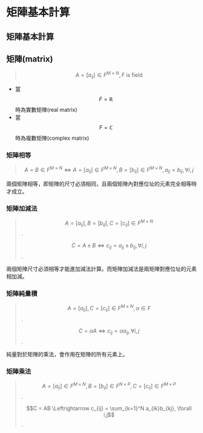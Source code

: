 # 矩陣基本計算

## 矩陣基本計算

## 矩陣\(matrix\)

> $$A=[a_{ij}]\in F^{M \times N}, F \text{ is field}$$

* 當$$F = \mathbb{R}$$時為實數矩陣\(real matrix\)
* 當$$F=\mathbb{C}$$時為複數矩陣\(complex matrix\)

### 矩陣相等

> $$A=B\in F^{M\times N} \Leftrightarrow A=[a_{ij}]\in F^{M \times N}, B=[b_{ij}]\in F^{M \times N}, a_{ij} = b_{ij}, \forall i, j$$

兩個矩陣相等，即矩陣的尺寸必須相同，且兩個矩陣內對應位址的元素完全相等時才成立。

### 矩陣加減法

> $$A=[a_{ij}], B=[b_{ij}], C=[c_{ij}]\in F^{M \times N}$$.
>
> $$C = A \pm B \Leftrightarrow c_{ij} = a_{ij} \pm b_{ij}, \forall i, j$$.

兩個矩陣尺寸必須相等才能進加減法計算。而矩陣加減法是兩矩陣對應位址的元素相加減。

### 矩陣純量積

> $$A=[a_{ij}], C=[c_{ij}]\in F^{M \times N}, \alpha \in F$$.
>
> $$C=\alpha A \Leftrightarrow c_{ij} = \alpha a_{ij}, \forall i, j$$.

純量對於矩陣的乘法，會作用在矩陣的所有元素上。

### 矩陣乘法

> $$A=[a_{ij}] \in F^{M \times N}, B=[b_{ij}] \in F^{N \times P}, C=[c_{ij}]\in F^{M \times P}$$.
>
> $$C = AB \Leftrightarrow c_{ij} = \sum_{k=1}^N a_{ik}b_{kj}, \forall i,j$$.

